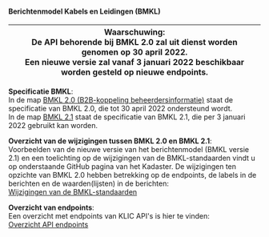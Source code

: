 #### Berichtenmodel Kabels en Leidingen (BMKL)

|Waarschuwing: <br>De API behorende bij BMKL 2.0 zal uit dienst worden genomen op 30 april 2022.  <br> Een nieuwe versie zal vanaf 3 januari 2022 beschikbaar worden gesteld op nieuwe endpoints.|
|------------------------------|

**Specificatie BMKL**:  \
In de map [BMKL 2.0 (B2B-koppeling beheerdersinformatie)](BMKL%202.0%20(B2B-koppeling%20beheerdersinformatie)/README.md) staat de specificatie van BMKL 2.0, die tot 30 april 2022 ondersteund wordt.  \
In de map [BMKL 2.1](BMKL%202.1/README.md) staat de specificatie van BMKL 2.1, die per 3 januari 2022 gebruikt kan worden.  

**Overzicht van de wijzigingen tussen BMKL 2.0 en BMKL 2.1**:  \
Voorbeelden van de nieuwe versie van het berichtenmodel (BMKL versie 2.1) en een toelichting op de wijzigingen van de BMKL-standaarden vindt u op onderstaande GitHub pagina van het Kadaster. De wijzigingen ten opzichte van BMKL 2.0 hebben betrekking op de endpoints, de labels in de berichten en de waarden(lijsten) in de berichten: \
[Wijzigingen van de BMKL-standaarden](..\Toekomstige%20wijzigingen/Toelichting%20specifieke%20onderwerpen/Implementatie%20upgrade%20KLIC%20standaarden/Gewijzigde%20BMKL.md)

**Overzicht van endpoints**:  \
Een overzicht met endpoints van KLIC API's is hier te vinden:  \
[Overzicht API endpoints](..\API%20management/Overzicht%20endpoints%20KLIC%20APIs.md)

